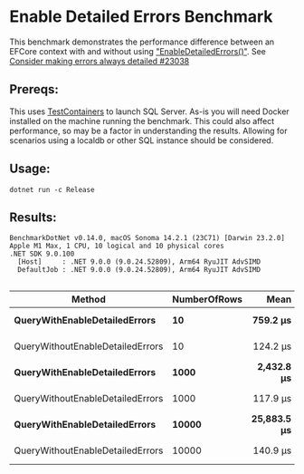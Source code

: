 # Enable Detailed Errors Benchmark
This benchmark demonstrates the performance difference between an EFCore context with and without using ["EnableDetailedErrors()"](https://learn.microsoft.com/en-us/dotnet/api/microsoft.entityframeworkcore.dbcontextoptionsbuilder.enabledetailederrors?view=efcore-9.0). See [Consider making errors always detailed #23038
](https://github.com/dotnet/efcore/issues/23038)

## Prereqs:
This uses [TestContainers](https://testcontainers.com/) to launch SQL Server.  As-is you will need Docker installed on the machine running the benchmark.  This could also affect performance, so may be a factor in understanding the results.  Allowing for scenarios using a localdb or other SQL instance should be considered.

## Usage: 
`dotnet run -c Release`

## Results:
```
BenchmarkDotNet v0.14.0, macOS Sonoma 14.2.1 (23C71) [Darwin 23.2.0]
Apple M1 Max, 1 CPU, 10 logical and 10 physical cores
.NET SDK 9.0.100
  [Host]     : .NET 9.0.0 (9.0.24.52809), Arm64 RyuJIT AdvSIMD
  DefaultJob : .NET 9.0.0 (9.0.24.52809), Arm64 RyuJIT AdvSIMD


```
| Method                           | NumberOfRows | Mean        | Error     | StdDev      | Median      |
|--------------------------------- |------------- |------------:|----------:|------------:|------------:|
| **QueryWithEnableDetailedErrors**    | **10**           |    **759.2 μs** |  **14.47 μs** |    **14.21 μs** |    **757.2 μs** |
| QueryWithoutEnableDetailedErrors | 10           |    124.2 μs |   2.70 μs |     7.78 μs |    123.3 μs |
| **QueryWithEnableDetailedErrors**    | **1000**         |  **2,432.8 μs** |  **48.16 μs** |   **132.64 μs** |  **2,402.4 μs** |
| QueryWithoutEnableDetailedErrors | 1000         |    117.9 μs |   2.14 μs |     4.83 μs |    116.0 μs |
| **QueryWithEnableDetailedErrors**    | **10000**        | **25,883.5 μs** | **477.76 μs** | **1,048.71 μs** | **25,518.5 μs** |
| QueryWithoutEnableDetailedErrors | 10000        |    140.9 μs |   2.81 μs |     6.28 μs |    138.7 μs |